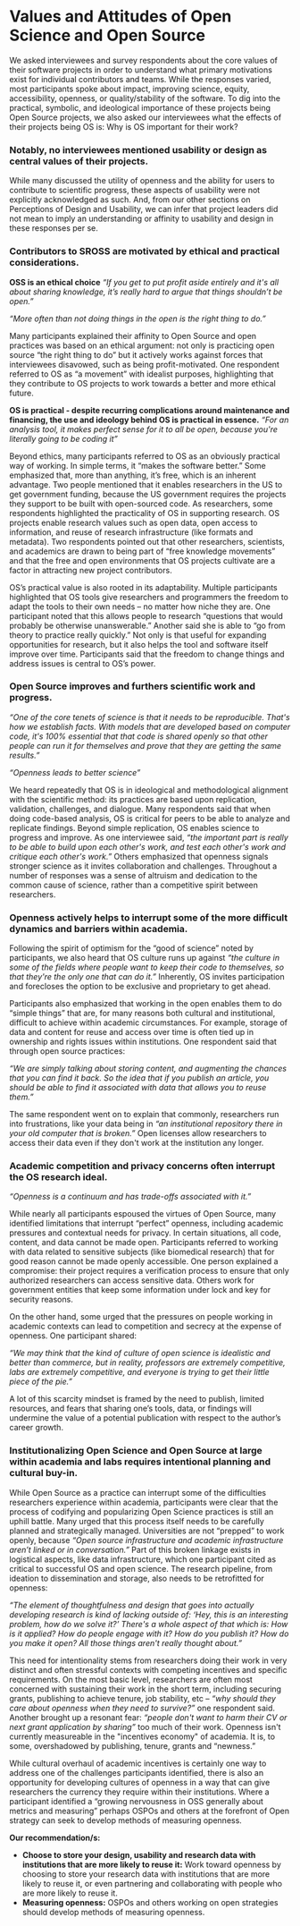 # Values and Attitudes of Open Science and Open Source

We asked interviewees and survey respondents about the core values of their software projects in order to understand what primary motivations exist for individual contributors and teams. While the responses varied, most participants spoke about impact, improving science, equity, accessibility, openness, or quality/stability of the software. To dig into the practical, symbolic, and ideological importance of these projects being Open Source projects, we also asked our interviewees what the effects of their projects being OS is: Why is OS important for their work? 

### Notably, no interviewees mentioned usability or design as central values of their projects. 
While many discussed the utility of openness and the ability for users to contribute to scientific progress, these aspects of usability were not explicitly acknowledged as such. And, from our other sections on Perceptions of Design and Usability, we can infer that project leaders did not mean to imply an understanding or affinity to usability and design in these responses per se. 

### Contributors to SROSS are motivated by ethical and practical considerations.  

**OSS is an ethical choice**
*“If you get to put profit aside entirely and it's all about sharing knowledge, it’s really hard to argue that things shouldn’t be open.”* 

*“More often than not doing things in the open is the right thing to do.”*

Many participants explained their affinity to Open Source and open practices was based on an ethical argument: not only is practicing open source “the right thing to do” but it actively works against forces that interviewees disavowed, such as being profit-motivated. One respondent referred to OS as “a movement” with idealist purposes, highlighting that they contribute to OS projects to work towards a better and more ethical future. 

**OS is practical - despite recurring complications around maintenance and financing, the use and ideology behind OS is practical in essence.**
*“For an analysis tool, it makes perfect sense for it to all be open, because you're literally going to be coding it”*

Beyond ethics, many participants referred to OS as an obviously practical way of working. In simple terms, it “makes the software better.” Some emphasized that, more than anything, it’s free, which is an inherent advantage. Two people mentioned that it enables researchers in the US to get government funding, because the US government requires the projects they support to be built with open-sourced code. As researchers, some respondents highlighted the practicality of OS in supporting research. OS projects enable research values such as open data, open access to information, and reuse of research infrastructure (like formats and metadata). Two respondents pointed out that other researchers, scientists, and academics are drawn to being part of “free knowledge movements” and that the free and open environments that OS projects cultivate are a factor in attracting new project contributors.

OS’s practical value is also rooted in its adaptability. Multiple participants highlighted that OS tools give researchers and programmers the freedom to adapt the tools to their own needs – no matter how niche they are. One participant noted that this allows people to research “questions that would probably be otherwise unanswerable.” Another said she is able to “go from theory to practice really quickly.” Not only is that useful for expanding opportunities for research, but it also helps the tool and software itself improve over time. Participants said that the freedom to change things and address issues is central to OS’s power. 

### Open Source improves and furthers scientific work and progress. 

*“One of the core tenets of science is that it needs to be reproducible. That's how we establish facts. With models that are developed based on computer code, it's 100% essential that that code is shared openly so that other people can run it for themselves and prove that they are getting the same results.”* 

*“Openness leads to better science”*

We heard repeatedly that OS is in ideological and methodological alignment with the scientific method: its practices are based upon replication, validation, challenges, and dialogue. Many respondents said that when doing code-based analysis, OS is critical for peers to be able to analyze and replicate findings. Beyond simple replication, OS enables science to progress and improve. As one interviewee said, *“the important part is really to be able to build upon each other's work, and test each other's work and critique each other's work.”* Others emphasized that openness signals stronger science as it invites collaboration and challenges. Throughout a number of responses was a sense of altruism and dedication to the common cause of science, rather than a competitive spirit between researchers.

### Openness actively helps to interrupt some of the more difficult dynamics and barriers within academia. 
Following the spirit of optimism for the “good of science” noted by participants, we also heard that OS culture runs up against *“the culture in some of the fields where people want to keep their code to themselves, so that they're the only one that can do it.”* Inherently, OS invites participation and forecloses the option to be exclusive and proprietary to get ahead. 

Participants also emphasized that working in the open enables them to do “simple things” that are, for many reasons both cultural and institutional, difficult to achieve within academic circumstances. For example, storage of data and content for reuse and access over time is often tied up in ownership and rights issues within institutions. One respondent said that through open source practices:

*“We are simply talking about storing content, and augmenting the chances that you can find it back. So the idea that if you publish an article, you should be able to find it associated with data that allows you to reuse them.”*

The same respondent went on to explain that commonly, researchers run into frustrations, like your data being in *“an institutional repository there in your old computer that is broken.”* Open licenses allow researchers to access their data even if they don't work at the institution any longer. 

### Academic competition and privacy concerns often interrupt the OS research ideal.

*“Openness is a continuum and has trade-offs associated with it.”*

While nearly all participants espoused the virtues of Open Source, many identified limitations that interrupt “perfect” openness, including academic pressures and contextual needs for privacy. In certain situations, all code, content, and data cannot be made open. Participants referred to working with data related to sensitive subjects (like biomedical research) that for good reason cannot be made openly accessible. One person explained a compromise: their project requires a verification process to ensure that only authorized researchers can access sensitive data. Others work for government entities that keep some information under lock and key for security reasons. 

On the other hand, some urged that the pressures on people working in academic contexts can lead to competition and secrecy at the expense of openness. One participant shared:

*“We may think that the kind of culture of open science is idealistic and better than commerce, but in reality, professors are extremely competitive, labs are extremely competitive, and everyone is trying to get their little piece of the pie.”*

A lot of this scarcity mindset is framed by the need to publish, limited resources, and fears that sharing one’s tools, data, or findings will undermine the value of a potential publication with respect to the author’s career growth.

### Institutionalizing Open Science and Open Source at large within academia and labs requires intentional planning and cultural buy-in.

While Open Source as a practice can interrupt some of the difficulties researchers experience within academia, participants were clear that the process of codifying and popularizing Open Science practices is still an uphill battle. Many urged that this process itself needs to be carefully planned and strategically managed. Universities are not “prepped” to work openly, because *“Open source infrastructure and academic infrastructure aren’t linked or in conversation.”* Part of this broken linkage exists in logistical aspects, like data infrastructure, which one participant cited as critical to successful OS and open science. The research pipeline, from ideation to dissemination and storage, also needs to be retrofitted for openness:

*“The element of thoughtfulness and design that goes into actually developing research is kind of lacking outside of: ‘Hey, this is an interesting problem, how do we solve it?’ There's a whole aspect of that which is: How is it applied? How do people engage with it? How do you publish it? How do you make it open? All those things aren't really thought about.”*

This need for intentionality stems from researchers doing their work in very distinct and often stressful contexts with competing incentives and specific requirements. On the most basic level, researchers are often most concerned with sustaining their work in the short term, including securing grants, publishing to achieve tenure, job stability, etc – *“why should they care about openness when they need to survive?”* one respondent said. Another brought up a resonant fear: *“people don't want to harm their CV or next grant application by sharing”* too much of their work. Openness isn't currently measureable in the "incentives economy" of academia. It is, to some, overshadowed by publishing, tenure, grants and “newness.”

While cultural overhaul of academic incentives is certainly one way to address one of the challenges participants identified, there is also an opportunity for developing cultures of openness in a way that can give researchers the currency they require within their institutions. Where a participant identified a “growing nervousness in OSS generally about metrics and measuring” perhaps OSPOs and others at the forefront of Open strategy can seek to develop methods of measuring openness.

**Our recommendation/s:**
- **Choose to store your design, usability and research data with institutions that are more likely to reuse it:** Work toward openness by choosing to store your research data with institutions that are more likely to reuse it, or even partnering and collaborating with people who are more likely to reuse it.
- **Measuring openness:** OSPOs and others working on open strategies should develop methods of measuring openness.
